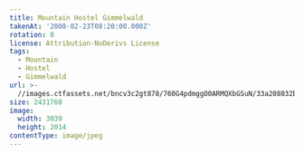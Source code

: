 ```yaml
---
title: Mountain Hostel Gimmelwald
takenAt: '2008-02-23T08:20:00.000Z'
rotation: 0
license: Attribution-NoDerivs License
tags:
  - Mountain
  - Hostel
  - Gimmelwald
url: >-
  //images.ctfassets.net/bncv3c2gt878/760G4pdmggO0ARMQXbGSuN/33a208032bd35de6fe4750b80e78a469/mountain-hostel-gimmelwald_4560343998_o
size: 2431760
image:
  width: 3039
  height: 2014
contentType: image/jpeg
---
```


